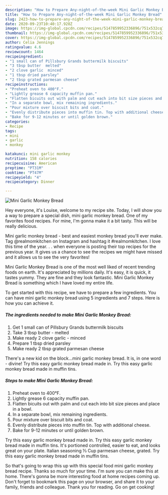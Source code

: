 ```yaml
---
description: "How to Prepare Any-night-of-the-week Mini Garlic Monkey Bread"
title: "How to Prepare Any-night-of-the-week Mini Garlic Monkey Bread"
slug: 2423-how-to-prepare-any-night-of-the-week-mini-garlic-monkey-bread
date: 2020-09-23T10:40:17.928Z
image: https://img-global.cpcdn.com/recipes/5147859952336896/751x532cq70/mini-garlic-monkey-bread-recipe-main-photo.jpg
thumbnail: https://img-global.cpcdn.com/recipes/5147859952336896/751x532cq70/mini-garlic-monkey-bread-recipe-main-photo.jpg
cover: https://img-global.cpcdn.com/recipes/5147859952336896/751x532cq70/mini-garlic-monkey-bread-recipe-main-photo.jpg
author: Celia Jennings
ratingvalue: 4.6
reviewcount: 1464
recipeingredient:
- "1 small can of Pillsbury Grands buttermilk biscuits"
- "3 tbsp butter  melted"
- "2 clove garlic  minced"
- "1 tbsp dried parsley"
- "2 tbsp grated parmesan cheese"
recipeinstructions:
- "Preheat oven to 400°F."
- "Lightly grease 6 capacity muffin pan."
- "Flatten bicuits out with palm and cut each into bit size pieces and place in a bowl."
- "In a separate bowl, mix remaining ingredients."
- "Pour mixture over biscuit bits and coat."
- "Evenly distribute pieces into muffin tin. Top with additional cheese."
- "Bake for 9-12 minutes or until golden brown."
categories:
- Recipe
tags:
- mini
- garlic
- monkey

katakunci: mini garlic monkey 
nutrition: 158 calories
recipecuisine: American
preptime: "PT31M"
cooktime: "PT47M"
recipeyield: "4"
recipecategory: Dinner

---
```



![Mini Garlic Monkey Bread](https://img-global.cpcdn.com/recipes/5147859952336896/751x532cq70/mini-garlic-monkey-bread-recipe-main-photo.jpg)

Hey everyone, it's Louise, welcome to my recipe site. Today, I will show you a way to prepare a special dish, mini garlic monkey bread. One of my favorites food recipes. For mine, I'm gonna make it a bit tasty. This will be really delicious.

Mini garlic monkey bread - best and easiest monkey bread you&#39;ll ever make. Tag @realmomkitchen on Instagram and hashtag it #realmomkitchen. I love this time of the year. . . when everyone is posting their top recipes for the previous year. It gives us a chance to see the recipes we might have missed and it allows us to see the very favorites!

Mini Garlic Monkey Bread is one of the most well liked of recent trending foods on earth. It's appreciated by millions daily. It's easy, it is quick, it tastes yummy. They are fine and they look fantastic. Mini Garlic Monkey Bread is something which I have loved my entire life.


To get started with this recipe, we have to prepare a few ingredients. You can have mini garlic monkey bread using 5 ingredients and 7 steps. Here is how you can achieve it.

<!--inarticleads1-->

##### The ingredients needed to make Mini Garlic Monkey Bread:

1. Get 1 small can of Pillsbury Grands buttermilk biscuits
1. Take 3 tbsp butter - melted
1. Make ready 2 clove garlic - minced
1. Prepare 1 tbsp dried parsley
1. Make ready 2 tbsp grated parmesan cheese


There&#39;s a new kid on the block…mini garlic monkey bread. It is, in one word - divine! Try this easy garlic monkey bread made in. Try this easy garlic monkey bread made in muffin tins. 

<!--inarticleads2-->

##### Steps to make Mini Garlic Monkey Bread:

1. Preheat oven to 400°F.
1. Lightly grease 6 capacity muffin pan.
1. Flatten bicuits out with palm and cut each into bit size pieces and place in a bowl.
1. In a separate bowl, mix remaining ingredients.
1. Pour mixture over biscuit bits and coat.
1. Evenly distribute pieces into muffin tin. Top with additional cheese.
1. Bake for 9-12 minutes or until golden brown.


Try this easy garlic monkey bread made in. Try this easy garlic monkey bread made in muffin tins. It&#39;s portioned controlled, easier to eat, and looks great on your plate. Italian seasoning ⅓ Cup parmesan cheese, grated. Try this easy garlic monkey bread made in muffin tins. 

So that's going to wrap this up with this special food mini garlic monkey bread recipe. Thanks so much for your time. I'm sure you can make this at home. There's gonna be more interesting food at home recipes coming up. Don't forget to bookmark this page on your browser, and share it to your family, friends and colleague. Thank you for reading. Go on get cooking!
